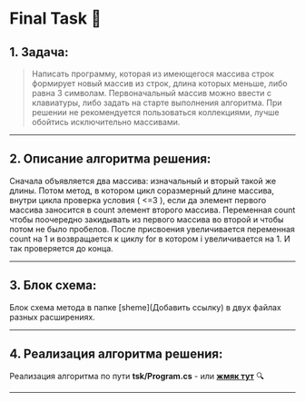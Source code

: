 # Final Task :hammer:

## **1. Задача:** 
> Написать программу, которая из имеющегося массива строк формирует новый массив из строк, длина которых меньше, либо равна 3 символам. Первоначальный массив можно ввести с клавиатуры, либо задать на старте выполнения алгоритма. При решении не рекомендуется пользоваться коллекциями, лучше обойтись исключительно массивами.
***
## **2. Описание алгоритма решения:**

Сначала объявляется два массива: изначальный и вторый такой же длины. Потом метод, в котором цикл соразмерный длине массива, внутри цикла проверка условия ( <=3 ), если да элемент первого массива заносится в count элемент второго массива. Переменная count чтобы поочередно закидывать из первого массива во второй и чтобы потом не было пробелов. После присвоения увеличивается переменная count на 1 и возвращается к циклу for в котором i увеличивается на 1. И так проверяется до конца.
***


## **3. Блок схема:**
Блок схема метода в папке [sheme](Добавить ссылку) в двух файлах разных расширениях.
***

## **4. Реализация алгоритма решения:**
Реализация алгоритма по пути **tsk/Program.cs** - или [**жмяк тут**](https://github.com/YouJhin-Exception/Final_tsk/blob/main/tsk/Program.cs) :mag: 
***

